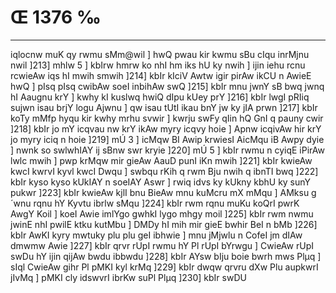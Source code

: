 # Œ 1376 ‰
---
iqlocnw muK qy rwmu sMm@wil ] hwQ pwau kir kwmu sBu cIqu inrMjnu nwil
]213] mhlw 5 ] kbIrw hmrw ko nhI hm iks hU ky nwih ] ijin iehu
rcnu rcwieAw iqs hI mwih smwih ]214] kbIr kIciV Awtw igir
pirAw ikCU n AwieE hwQ ] pIsq pIsq cwibAw soeI inbihAw swQ
]215] kbIr mnu jwnY sB bwq jwnq hI Aaugnu krY ] kwhy kI kuslwq
hwiQ dIpu kUey prY ]216] kbIr lwgI pRIiq sujwn isau brjY logu Ajwnu ]
qw isau tUtI ikau bnY jw ky jIA prwn ]217] kbIr koTy mMfp hyqu kir
kwhy mrhu svwir ] kwrju swFy qIin hQ GnI q pauny cwir ]218] kbIr
jo mY icqvau nw krY ikAw myry icqvy hoie ] Apnw icqivAw hir krY jo myry
iciq n hoie ]219] mÚ 3 ] icMqw BI Awip krwiesI AicMqu iB Awpy dyie
] nwnk so swlwhIAY ij sBnw swr kryie ]220] mÚ 5 ] kbIr rwmu n
cyiqE iPirAw lwlc mwih ] pwp krMqw mir gieAw AauD punI iKn mwih
]221] kbIr kwieAw kwcI kwrvI kyvl kwcI Dwqu ] swbqu rKih q rwm
Bju nwih q ibnTI bwq ]222] kbIr kyso kyso kUkIAY n soeIAY Aswr ]
rwiq idvs ky kUkny kbhU ky sunY pukwr ]223] kbIr kwieAw kjlI bnu
BieAw mnu kuMcru mX mMqu ] AMksu g´wnu rqnu hY Kyvtu ibrlw sMqu ]224]
kbIr rwm rqnu muKu koQrI pwrK AwgY Koil ] koeI Awie imlYgo gwhkI lygo
mhgy moil ]225] kbIr rwm nwmu jwinE nhI pwilE ktku kutMbu ] DMDy hI
mih mir gieE bwhir BeI n bMb ]226] kbIr AwKI kyry mwtuky plu plu
geI ibhwie ] mnu jMjwlu n CofeI jm dIAw dmwmw Awie ]227] kbIr
qrvr rUpI rwmu hY Pl rUpI bYrwgu ] CwieAw rUpI swDu hY ijin qijAw bwdu
ibbwdu ]228] kbIr AYsw bIju boie bwrh mws Plµq ] sIql CwieAw
gihr Pl pMKI kyl krMq ]229] kbIr dwqw qrvru dXw Plu aupkwrI
jIvMq ] pMKI cly idswvrI ibrKw suPl Plµq ]230] kbIr swDU
####

